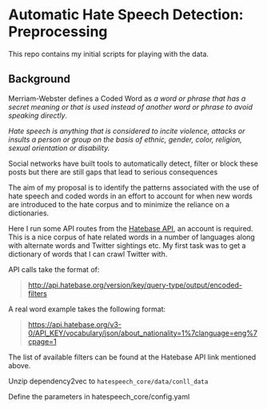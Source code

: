 # Automatic Hate Speech Detection: Preprocessing

This repo contains my initial scripts for playing with the data.

## Background

Merriam-Webster defines a Coded Word as *a word or phrase that has a secret meaning or that is used instead of another word or phrase to avoid speaking directly*.

*Hate speech is anything that is considered to incite violence, attacks or insults a person or group on the basis of ethnic, gender, color, religion, sexual orientation or disability.*

Social networks have built tools to automatically detect, filter or block these posts but there are still gaps that lead to serious consequences

The aim of my proposal is to identify the patterns associated with the use of hate speech and coded words in an effort to account for when new words are introduced to the hate corpus and to minimize the reliance on a dictionaries.


Here I run some API routes from the [Hatebase API](https://www.hatebase.org/connect_api), an account is required. This is a nice corpus of hate related words in a number of languages along with alternate words and Twitter sightings etc. My first task was to get a dictionary of words that I can crawl Twitter with.

API calls take the format of:

> http://api.hatebase.org/version/key/query-type/output/encoded-filters

A real word example takes the following format:
> https://api.hatebase.org/v3-0/API_KEY/vocabulary/json/about_nationality=1%7clanguage=eng%7cpage=1

The list of available filters can be found at the Hatebase API link mentioned above.  

Unzip dependency2vec to `hatespeech_core/data/conll_data`

Define the parameters in hatespeech_core/config.yaml